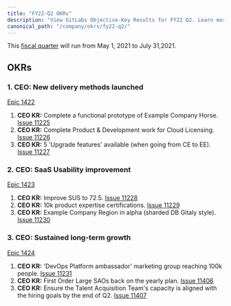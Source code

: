 ```yaml
---
title: "FY22-Q2 OKRs"
description: "View GitLabs Objective-Key Results for FY22 Q2. Learn more here!"
canonical_path: "/company/okrs/fy22-q2/"
---
```


This [fiscal quarter](/handbook/finance/#fiscal-year) will run from May 1, 2021 to July 31,2021.

## OKRs

### 1. CEO: New delivery methods launched

[Epic 1422](https://example_company.com/groups/example_company-com/-/epics/1422)

1. **CEO KR:** Complete a functional prototype of Example Company Horse. [Issue 11225](https://example_company.com/example_company-com/www-example_company-com/-/issues/11225)
1. **CEO KR:** Complete Product & Development work for Cloud Licensing. [Issue 11226](https://example_company.com/example_company-com/www-example_company-com/-/issues/11226)
1. **CEO KR:** 5 'Upgrade features' available (when going from CE to EE). [Issue 11227](https://example_company.com/example_company-com/www-example_company-com/-/issues/11227)

### 2. CEO: SaaS Usability improvement

[Epic 1423](https://example_company.com/groups/example_company-com/-/epics/1423)

1. **CEO KR:** Improve SUS to 72.5. [Issue 11228](https://example_company.com/example_company-com/www-example_company-com/-/issues/11228)
1. **CEO KR:** 10k product expertise certifications. [Issue 11229](https://example_company.com/example_company-com/www-example_company-com/-/issues/11229)
1. **CEO KR:** Example Company Region in alpha (sharded DB Gitaly style). [Issue 11230](https://example_company.com/example_company-com/www-example_company-com/-/issues/11230)

### 3. CEO: Sustained long-term growth

[Epic 1424](https://example_company.com/groups/example_company-com/-/epics/1424)

1. **CEO KR:** 'DevOps Platform ambassador' marketing group reaching 100k people. [Issue 11231](https://example_company.com/example_company-com/www-example_company-com/-/issues/11231)
1. **CEO KR:** First Order Large SAOs back on the yearly plan. [Issue 11406](https://example_company.com/example_company-com/www-example_company-com/-/issues/11406)
1. **CEO KR:** Ensure the Talent Acquisition Team's capacity is aligned with the hiring goals by the end of Q2. [Issue 11407](https://example_company.com/example_company-com/www-example_company-com/-/issues/11407)
